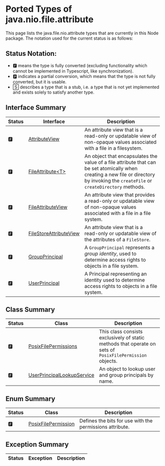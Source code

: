 # Ported Types of java.nio.file.attribute

This page lists the java.file.nio.attribute types that are currently in this Node package. The notation used for the current status is as follows:

## Status Notation:
- 🅵 means the type is fully converted (excluding functionality which cannot be implemented in Typescript, like synchronization).
- 🅿 indicates a partial conversion, which means that the type is not fully converted, but it is usable.
- 🅂 describes a type that is a stub, i.e. a type that is not yet implemented and exists solely to satisfy another type.

## Interface Summary

|Status|Interface|Description|
|---|---|---|
|🅵|[AttributeView](https://docs.oracle.com/en/java/javase/11/docs/api/java.base/java/nio/file/attribute/AttributeView.html)|An attribute view that is a read-only or updatable view of non-opaque values associated with a file in a filesystem.|
|🅵|[FileAttribute\<T>](https://docs.oracle.com/en/java/javase/11/docs/api/java.base/java/nio/file/attribute/FileAttribute.html)|An object that encapsulates the value of a file attribute that can be set atomically when creating a new file or directory by invoking the `createFile` or `createDirectory` methods.|
|🅵|[FileAttributeView](https://docs.oracle.com/en/java/javase/11/docs/api/java.base/java/nio/file/attribute/FileAttributeView.html)|An attribute view that provides a read-only or updatable view of non-opaque values associated with a file in a file system.|
|🅵|[FileStoreAttributeView](https://docs.oracle.com/en/java/javase/11/docs/api/java.base/java/nio/file/attribute/FileStoreAttributeView.html)|An attribute view that is a read-only or updatable view of the attributes of a `FileStore`.|
|🅵|[GroupPrincipal](https://docs.oracle.com/en/java/javase/11/docs/api/java.base/java/nio/file/attribute/GroupPrincipal.html)|A `GroupPrincipal` represents a *group identity*, used to determine access rights to objects in a file system.|
|🅵|[UserPrincipal](https://docs.oracle.com/en/java/javase/11/docs/api/java.base/java/nio/file/attribute/UserPrincipal.html)|A Principal representing an identity used to determine access rights to objects in a file system.|

## Class Summary

|Status|Class|Description|
|---|---|---|
|🅵|[PosixFilePermissions](https://docs.oracle.com/en/java/javase/11/docs/api/java.base/java/nio/file/attribute/PosixFilePermissions.html)|This class consists exclusively of static methods that operate on sets of `PosixFilePermission` objects.|
|🅵|[UserPrincipalLookupService](https://docs.oracle.com/en/java/javase/11/docs/api/java.base/java/nio/file/attribute/UserPrincipalLookupService.html)|An object to lookup user and group principals by name.|

## Enum Summary

|Status|Class|Description|
|---|---|---|
|🅵|[PosixFilePermission](https://docs.oracle.com/en/java/javase/11/docs/api/java.base/java/nio/file/attribute/PosixFilePermission.html)|Defines the bits for use with the permissions attribute.|

## Exception Summary

|Status|Exception|Description|
|---|---|---|
